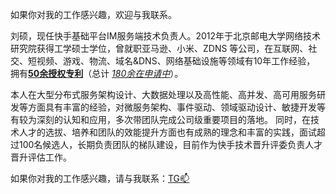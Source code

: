 
如果你对我的工作感兴趣，欢迎与我联系。

<div class="en post-container">
    <p>
       刘硕，现任快手基础平台IM服务端技术负责人。2012年于北京邮电大学网络技术研究院获得工学硕士学位，曾就职亚马逊、小米、ZDNS
       等公司，在互联网、社交、短视频、游戏、物流、域名&DNS、网络基础设施等领域有10年工作经验，
       拥有<a href="https://stuartlau.github.io/archive/?tag=Patent"><strong>50余授权专利</strong
       ></a>（总计
       <a href="https://patents.google.com/?inventor=%E5%88%98%E7%A1%95&assignee
              =%E5%8C%97%E4%BA%AC%E8%BE%BE%E4%BD%B3%E4%BA%92%E8%81%94%E4%BF%A1%E6%81%AF%E6%8A%80
              %E6%9C%AF%E6%9C%89%E9%99%90%E5%85%AC%E5%8F%B8,%E5%8C%97%E4%BA%AC%E5%B0%8F%E7%B1%B3
              %E7%A7%BB%E5%8A%A8%E8%BD%AF%E4%BB%B6%E6%9C%89%E9%99%90%E5%85%AC%E5%8F%B8,%E5%8C%97
              %E9%BE%99%E4%B8%AD%E7%BD%91%EF%BC%88%E5%8C%97%E4%BA%AC%EF%BC%89%E7%A7%91%E6%8A%80%E6%9C%89%E9%99%90%E8%B4%A3%E4%BB%BB%E5%85%AC%E5%8F%B8&type=PATENT&num=100&sort=new/"><i>180余在申请中</i></a>）。
    </p>
    <p>
     本人在大型分布式服务架构设计、大数据处理以及高性能、高并发、高可用服务研发等方面具有丰富的经验，对微服务架构、事件驱动、领域驱动设计、敏捷开发等有较为深刻的认知和应用，多次带团队完成公司级重要项目的落地。
     同时，在技术人才的选拔、培养和团队的效能提升方面也有成熟的理念和丰富的实践，面试超过100名候选人，长期负责团队的梯队建设，目前作为快手技术晋升评委负责人才晋升评估工作。
    </p>
    <p>
    如果你对我的工作感兴趣，请与我联系：<a href="https://t.me/stuartlau">TG📫</a>
    </p>
</div>
